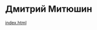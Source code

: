 # Дмитрий Митюшин
[index.html](https://github.com/ok-technopolis-autumn-2017/Dmitry_Mityushin/blob/DZ-01-html/index.html)